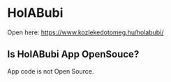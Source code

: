 # HolABubi

Open here: https://www.kozlekedotomeg.hu/holabubi/

## Is HolABubi App OpenSouce?

App code is not Open Source.
